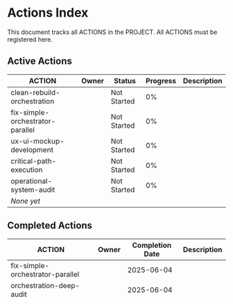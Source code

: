 # Actions Index

This document tracks all ACTIONS in the PROJECT. All ACTIONS must be registered here.

## Active Actions

| ACTION | Owner | Status | Progress | Description |
|--------|-------|--------|----------|-------------|
| clean-rebuild-orchestration | | Not Started | 0% | |
| fix-simple-orchestrator-parallel | | Not Started | 0% | |
| ux-ui-mockup-development | | Not Started | 0% | |
| critical-path-execution | | Not Started | 0% | |
| operational-system-audit | | Not Started | 0% | |
| *None yet* | | | | |

## Completed Actions

| ACTION | Owner | Completion Date | Description |
|--------|-------|-----------------|-------------|
| fix-simple-orchestrator-parallel | | 2025-06-04 | |
| orchestration-deep-audit | | 2025-06-04 | |
| *None yet* | | | |

## Blocked/On Hold Actions

| ACTION | Owner | Status | Blocker | Description |
|--------|-------|--------|---------|-------------|
| *None yet* | | | | |

---
*Last Updated: 2025-06-05*
